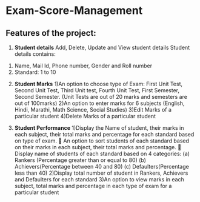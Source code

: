 # Exam-Score-Management

## Features of the project:

1. **Student details**
Add, Delete, Update and View student details
Student details contains:
1) Name, Mail Id, Phone number, Gender and Roll number
2) Standard: 1 to 10

2. **Student Marks**
1)An option to choose type of Exam: First Unit Test, Second Unit Test, Third
Unit test, Fourth Unit Test, First Semester, Second Semester. (Unit Tests are
out of 20 marks and semesters are out of 100marks)
2)An option to enter marks for 6 subjects (English, Hindi, Marathi, Math
Science, Social Studies)
3)Edit Marks of a particular student
4)Delete Marks of a particular student

3. **Student Performance**
1)Display the Name of student, their marks in each subject, their total marks
and percentage for each standard based on type of exam.  An option to sort students of each standard based on their marks in each
subject, their total marks and percentage.  Display name of students of each standard based on 4 categories:
(a) Rankers (Percentage greater than or equal to 80)
(b) Achievers(Percentage between 40 and 80)
(c) Defaulters(Percentage less than 40)
2)Display total number of student in Rankers, Achievers and Defaulters for
each standard
3)An option to view marks in each subject, total marks and percentage in each
type of exam for a particular student
